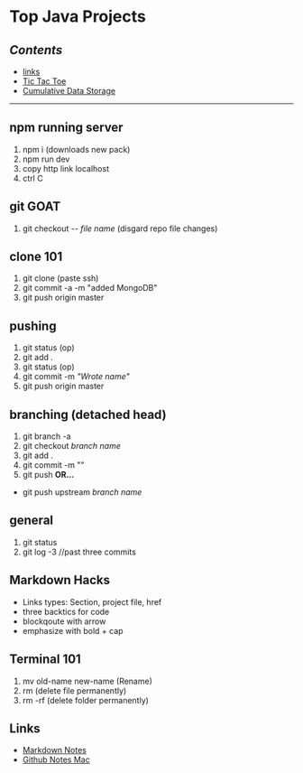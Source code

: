 
# Top Java Projects

## *Contents*
* [links](#links)
* [Tic Tac Toe](#tic-tac-toe)
* [Cumulative Data Storage](#cumulative-data-storage)

---


## npm running server
1. npm i (downloads new pack)
2. npm run dev
3. copy http link localhost
4. ctrl C

## git GOAT
1. git checkout -- *file name* (disgard repo file changes)

## clone 101
1. git clone (paste ssh)
2. git commit -a -m "added MongoDB"
3. git push origin master

## pushing
1. git status (op)
2. git add .
3. git status (op)
4. git commit -m *"Wrote name"*
5. git push origin master

## branching (detached head)
1. git branch -a
2. git checkout *branch name*
3. git add .
4. git commit -m ""
5. git push **OR...**
-  git push upstream *branch name*

## general
1. git status
2. git log -3 //past three commits



## Markdown Hacks
- Links types: Section, project file, href
- three backtics for code
- blockqoute with arrow
- emphasize with bold + cap

## Terminal 101
1. mv old-name new-name (Rename)
2. rm (delete file permanently)
3. rm -rf (delete folder permanently)


## Links
- [Markdown Notes](https://github.com/adam-p/markdown-here/wiki/Markdown-Cheatsheet "Markdown Notes")
- [Github Notes Mac](https://services.github.com/on-demand/downloads/github-git-cheat-sheet.pdf "Github Notes")
